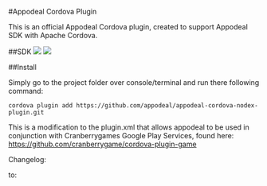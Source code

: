 #Appodeal Cordova Plugin

This is an official Appodeal Cordova plugin, created to support Appodeal SDK with Apache Cordova.

##SDK
[![](https://img.shields.io/badge/docs-android-green.svg)](http://www.appodeal.com/sdk/documentation?framework=9&full=1&platform=1)
[![](https://img.shields.io/badge/docs-ios-green.svg)](http://www.appodeal.com/sdk/documentation?framework=9&full=1&platform=2)

##Install

Simply go to the project folder over console/terminal and run there following command:

    cordova plugin add https://github.com/appodeal/appodeal-cordova-nodex-plugin.git  
     
This is a modification to the plugin.xml that allows appodeal to be used in conjunction 
with Cranberrygames Google Play Services, found here:
https://github.com/cranberrygame/cordova-plugin-game
      
Changelog:     
      
<framework src="com.google.android.gms:play-services-ads:9+" />
to:
<framework src="com.google.android.gms:play-services-ads:+" />

